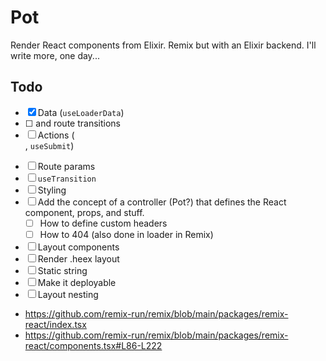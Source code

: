 # Pot

Render React components from Elixir. Remix but with an Elixir backend. I'll write more, one day...

## Todo

- [x] Data (`useLoaderData`)
- [ ] <Link> and route transitions
- [ ] Actions (<Form>, `useSubmit`)
- [ ] Route params
- [ ] `useTransition`
- [ ] Styling
- [ ] Add the concept of a controller (Pot?) that defines the React component, props, and stuff.
  - [ ] How to define custom headers
  - [ ] How to 404 (also done in loader in Remix)
- [ ] Layout components
- [ ] Render .heex layout
- [ ] Static string
- [ ] Make it deployable
- [ ] Layout nesting

- https://github.com/remix-run/remix/blob/main/packages/remix-react/index.tsx
- https://github.com/remix-run/remix/blob/main/packages/remix-react/components.tsx#L86-L222
